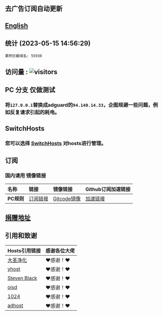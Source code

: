 ## 去广告订阅自动更新
## [English](./README_en.md)

## 统计 (2023-05-15 14:56:29)
```
累积拦截域名: 55930
```
## 访问量 : ![visitors](https://visitor-badge.glitch.me/badge?page_id=lingeringsound.10007_auto&left_color=green&right_color=red)


## PC 分支 仅做测试
### 将`127.0.0.1`替换成adguard的`94.140.14.33`，企图规避一些问题，例如反复请求引起的耗电。

## SwitchHosts
### 您可以选择 [SwitchHosts](https://github.com/oldj/SwitchHosts/releases) 对hosts进行管理。

## 订阅
### 国内请用 **镜像链接**  

| **名称** | **链接** | **镜像链接** | **Github订阅加速链接** |
| :-- | :-- | :-- | :-- |
| **PC规则** | [订阅链接](https://raw.githubusercontent.com/lingeringsound/10007_auto/PC_For_Test/all) | [Gitcode镜像](https://gitcode.net/weixin_45617236/10007_auto/-/raw/PC_For_Test/all) | [加速链接](https://raw.gitmirror.com/lingeringsound/10007_auto/PC_For_Test/all) |

## **[捐赠地址](https://github.com/lingeringsound/10007)**

## 引用和致谢
| **Hosts引用链接** | 感谢各位大佬 |
| :-- | :-- |
| [大圣净化](https://github.com/jdlingyu/ad-wars) | ❤感谢！❤ |
| [yhost](https://github.com/VeleSila/yhosts) | ❤感谢！❤ |
| [Steven Black](https://github.com/StevenBlack/hosts) | ❤感谢！❤ |
| [oisd](https://oisd.nl/howto) | ❤感谢！❤ |
| [1024](https://github.com/Goooler/1024_hosts) | ❤感谢！❤ |
| [adhost](https://github.com/E7KMbb/AD-hosts) | ❤感谢！❤ |

